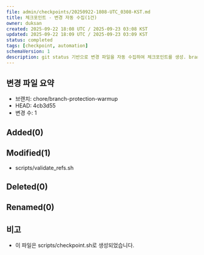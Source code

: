 ```yaml
---
file: admin/checkpoints/20250922-1808-UTC_0308-KST.md
title: 체크포인트 - 변경 자동 수집(1건)
owner: duksan
created: 2025-09-22 18:08 UTC / 2025-09-23 03:08 KST
updated: 2025-09-22 18:09 UTC / 2025-09-23 03:09 KST
status: completed
tags: [checkpoint, automation]
schemaVersion: 1
description: git status 기반으로 변경 파일을 자동 수집하여 체크포인트를 생성. branch=chore/branch-protection-warmup, head=4cb3d55
---
```


## 변경 파일 요약
- 브랜치: chore/branch-protection-warmup
- HEAD: 4cb3d55
- 변경 수: 1

## Added(0)

## Modified(1)
- scripts/validate_refs.sh

## Deleted(0)

## Renamed(0)

## 비고
- 이 파일은 scripts/checkpoint.sh로 생성되었습니다.
